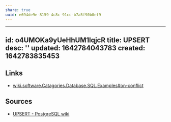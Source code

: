 ```yaml
---
share: true
uuid: e694de9e-8159-4c8c-91cc-b7a5f90b0ef9
---
```

---
id: o4UMOKa9yUeHhUM1lqjcR
title: UPSERT
desc: ''
updated: 1642784043783
created: 1642783835453
---


## Links

* [wiki.software.Catagories.Database.SQL.Examples#on-conflict](/undefined)

## Sources

* [UPSERT - PostgreSQL wiki](https://wiki.postgresql.org/wiki/UPSERT)

